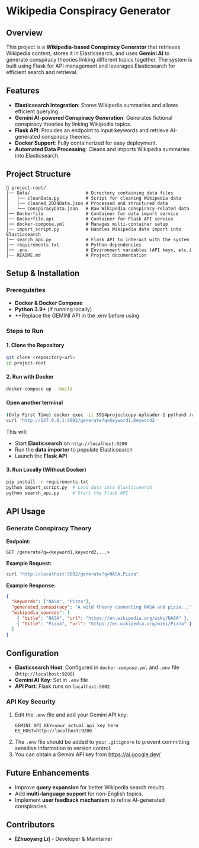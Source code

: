 # Wikipedia Conspiracy Generator

## Overview

This project is a **Wikipedia-based Conspiracy Generator** that retrieves Wikipedia content, stores it in Elasticsearch, and uses **Gemini AI** to generate conspiracy theories linking different topics together. The system is built using Flask for API management and leverages Elasticsearch for efficient search and retrieval.

## Features

- **Elasticsearch Integration**: Stores Wikipedia summaries and allows efficient querying.
- **Gemini AI-powered Conspiracy Generation**: Generates fictional conspiracy theories by linking Wikipedia topics.
- **Flask API**: Provides an endpoint to input keywords and retrieve AI-generated conspiracy theories.
- **Docker Support**: Fully containerized for easy deployment.
- **Automated Data Processing**: Cleans and imports Wikipedia summaries into Elasticsearch.

## Project Structure

```
📂 project-root/
│── Data/                     # Directory containing data files
│   │── cleanData.py          # Script for cleaning Wikipedia data
│   │── cleaned_2024Data.json # Processed and structured data
│   └── conspiracyData.json   # Raw Wikipedia conspiracy-related data
│── Dockerfile                # Container for data import service
│── Dockerfile.api            # Container for Flask API service
│── docker-compose.yml        # Manages multi-container setup
│── import_script.py          # Handles Wikipedia data import into Elasticsearch
│── search_api.py             # Flask API to interact with the system
│── requirements.txt          # Python dependencies
│── .env                      # Environment variables (API keys, etc.)
│── README.md                 # Project documentation
```

## Setup & Installation

### Prerequisites

- **Docker & Docker Compose**
- **Python 3.9+** (if running locally)
- **Replace the GEMINI API in the .env before using

### Steps to Run

#### 1. Clone the Repository

```bash
git clone <repository-url>
cd project-root
```

#### 2. Run with Docker

```bash
docker-compose up --build
```

#### Open another terminal

```bash
(Only First Time) docker exec -it 5914projectcopy-uploader-1 python3 /app/import_script.py;
curl 'http://127.0.0.1:5002/generate?q=Keyword1,Keyword2'
```

This will:

- Start **Elasticsearch** on `http://localhost:9200`
- Run the **data importer** to populate Elasticsearch
- Launch the **Flask API**

#### 3. Run Locally (Without Docker)

```bash
pip install -r requirements.txt
python import_script.py  # Load data into Elasticsearch
python search_api.py     # Start the Flask API
```

## API Usage

### Generate Conspiracy Theory

**Endpoint:**

```
GET /generate?q=<keyword1,keyword2,...>
```

**Example Request:**

```bash
curl "http://localhost:5002/generate?q=NASA,Pizza"
```

**Example Response:**

```json
{
  "keywords": ["NASA", "Pizza"],
  "generated_conspiracy": "A wild theory connecting NASA and pizza...",
  "wikipedia_sources": [
    { "title": "NASA", "url": "https://en.wikipedia.org/wiki/NASA" },
    { "title": "Pizza", "url": "https://en.wikipedia.org/wiki/Pizza" }
  ]
}
```

## Configuration

- **Elasticsearch Host**: Configured in `docker-compose.yml` and `.env` file (`http://localhost:9200`)
- **Gemini AI Key**: Set in `.env` file
- **API Port**: Flask runs on `localhost:5002`

### API Key Security

1. Edit the `.env` file and add your Gemini API key:
   ```
   GEMINI_API_KEY=your_actual_api_key_here
   ES_HOST=http://localhost:9200
   ```
2. The `.env` file should be added to your `.gitignore` to prevent committing sensitive information to version control.
3. You can obtain a Gemini API key from https://ai.google.dev/

## Future Enhancements

- Improve **query expansion** for better Wikipedia search results.
- Add **multi-language support** for non-English topics.
- Implement **user feedback mechanism** to refine AI-generated conspiracies.

## Contributors

- **[Zhuoyang Li]** - Developer & Maintainer
